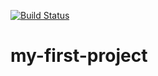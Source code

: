 [![Build Status](https://travis-ci.org/MarceloCarvalhoLopes/my-first-project.svg?branch=master)](https://travis-ci.org/MarceloCarvalhoLopes/my-first-project)
# my-first-project
